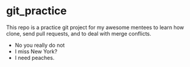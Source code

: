 # git_practice

This repo is a practice git project for my awesome mentees to learn how clone, send pull requests, and to deal with merge conflicts.

- No you really do not
- I miss New York?
- I need peaches.



